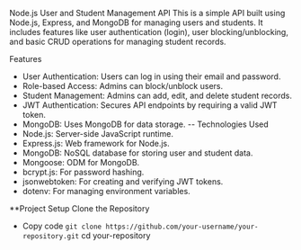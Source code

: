 Node.js User and Student Management API
This is a simple API built using Node.js, Express, and MongoDB for managing users and students. It includes features like user authentication (login), user blocking/unblocking, and basic CRUD operations for managing student records.

Features
- User Authentication: Users can log in using their email and password.
- Role-based Access: Admins can block/unblock users.
- Student Management: Admins can add, edit, and delete student records.
-  JWT Authentication: Secures API endpoints by requiring a valid JWT token.
- MongoDB: Uses MongoDB for data storage.
-- Technologies Used
- Node.js: Server-side JavaScript runtime.
- Express.js: Web framework for Node.js.
- MongoDB: NoSQL database for storing user and student data.
- Mongoose: ODM for MongoDB.
- bcrypt.js: For password hashing.
- jsonwebtoken: For creating and verifying JWT tokens.
- dotenv: For managing environment variables.

**Project Setup
 Clone the Repository

- Copy code  `git clone https://github.com/your-username/your-repository.git`
cd your-repository
